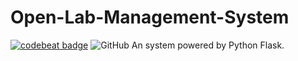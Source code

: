 # Open-Lab-Management-System
[![codebeat badge](https://codebeat.co/badges/b21e8678-ee55-4f7e-b434-02e537b1b203)](https://codebeat.co/projects/github-com-bye-lemon-open-lab-management-system-master)
![GitHub](https://img.shields.io/github/license/mashape/apistatus.svg)
An system powered by Python Flask.
